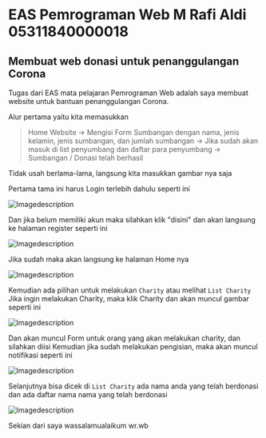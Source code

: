 # EAS Pemrograman Web M Rafi Aldi 05311840000018
## Membuat web donasi untuk penanggulangan Corona

Tugas dari EAS mata pelajaran Pemrograman Web adalah saya membuat website untuk bantuan penanggulangan Corona. 

Alur pertama yaitu kita memasukkan 
> Home Website -> Mengisi Form Sumbangan dengan nama, jenis kelamin, jenis sumbangan, dan jumlah sumbangan -> Jika sudah akan masuk di list penyumbang dan daftar para penyumbang -> Sumbangan / Donasi telah berhasil

Tidak usah berlama-lama, langsung kita masukkan gambar nya saja

Pertama tama ini harus Login terlebih dahulu seperti ini 

![Imagedescription](https://cdn.discordapp.com/attachments/691256969876471811/798710622887477292/unknown.png)

Dan jika belum memiliki akun maka silahkan klik "disini" dan akan langsung ke halaman register seperti ini 

![Imagedescription](https://cdn.discordapp.com/attachments/691256969876471811/798710716533178378/unknown.png)


Jika sudah maka akan langsung ke halaman Home nya

![Imagedescription](https://cdn.discordapp.com/attachments/691256969876471811/798710376556396614/unknown.png)

Kemudian ada pilihan untuk melakukan `Charity` atau melihat `List Charity`
Jika ingin melakukan Charity, maka klik Charity dan akan muncul gambar seperti ini 

![Imagedescription](https://cdn.discordapp.com/attachments/691256969876471811/798710435230122015/unknown.png)

Dan akan muncul Form untuk orang yang akan melakukan charity, dan silahkan diisi
Kemudian jika sudah melakukan pengisian, maka akan muncul notifikasi seperti ini 

![Imagedescription](https://cdn.discordapp.com/attachments/691272793706201100/711861308387098654/Capture_3.PNG)

Selanjutnya bisa dicek di `List Charity` ada nama anda yang telah berdonasi dan ada daftar nama nama yang telah berdonasi

![Imagedescription](https://cdn.discordapp.com/attachments/691256969876471811/798710533854724187/unknown.png)


Sekian dari saya wassalamualaikum wr.wb 
